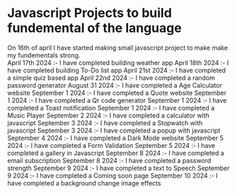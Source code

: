 <h1> Javascript Projects to build fundemental of the language</h1>
On 16th of april I have started making small javascript project to make make my fundementals strong.<br>
April 17th 2024 :- I have completed building weather app
April 18th 2024 :- I have completed building To-Do list app
April 21st 2024 :- I have completed a simple quiz based app
April 22nd 2024 :- I have completed a random password generator
August 31 2024  :- I have completed a Age Calculator website
September 1 2024  :- I have completed a Quote website
September 1 2024  :- I have completed a Qr code generator
September 1 2024  :- I have completed a Toast notification
September 1 2024  :- I have completed a Music Player
September 2 2024  :- I have completed a calculator with javascript
September 3 2024  :- I have completed a Stopwatch with javascript
September 3 2024  :- I have completed a popup with javascript
September 4 2024  :- I have completed a Dark Mode website
September 5 2024  :- I have completed a Form Validation
September 5 2024  :- I have completed a gallery in Javascript
September 8 2024  :- I have completed a email subscription
September 8 2024  :- I have completed a password strength
September 9 2024  :- I have completed a text to Speech
September 9 2024  :- I have completed a Coming soon page 
September 10 2024  :- I have completed a background change image effects